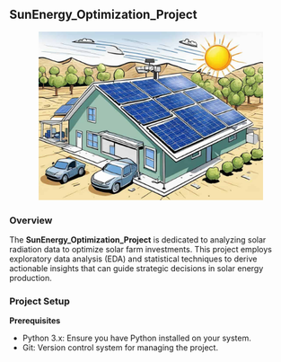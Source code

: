 ## SunEnergy_Optimization_Project
<div align="center">
    <img src="./assets/Sun-Tracking-System-in-Solar-Power-Optimization.jpg" alt="Sun Energy" width="400"/>
</div>

### Overview
The **SunEnergy_Optimization_Project** is dedicated to analyzing solar radiation data to optimize solar farm investments. This project employs exploratory data analysis (EDA) and statistical techniques to derive actionable insights that can guide strategic decisions in solar energy production.

### Project Setup
**Prerequisites**
* Python 3.x: Ensure you have Python installed on your system.
* Git: Version control system for managing the project.